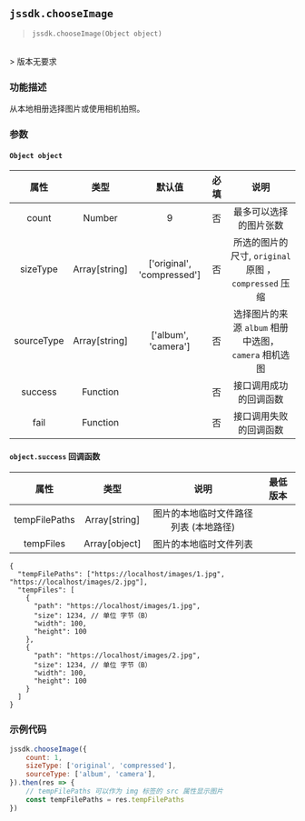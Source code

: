 
## `jssdk.chooseImage`

> `jssdk.chooseImage(Object object)`
<br/>
> 版本无要求

### 功能描述

从本地相册选择图片或使用相机拍照。

### 参数

#### `Object object`

| 属性 | 类型 | 默认值 | 必填 | 说明 |
| :--: | :--: | :--: | :--: | :--: |
| count | Number | 9 | 否 | 最多可以选择的图片张数 |
| sizeType | Array[string] | ['original', 'compressed'] | 否 | 所选的图片的尺寸, `original` 原图 ，`compressed` 压缩|
| sourceType | Array[string] | ['album', 'camera'] | 否 | 选择图片的来源 `album` 相册中选图，`camera` 相机选图 |
| success | Function |  | 否 | 接口调用成功的回调函数 |
| fail | Function |  | 否 | 接口调用失败的回调函数 |


#### `object.success` 回调函数

| 属性 | 类型 | 说明 | 最低版本 |
| :--: | :--: | :--: | :--: |
| tempFilePaths | Array[string] | 图片的本地临时文件路径列表 (本地路径) |  |
| tempFiles | Array[object] | 图片的本地临时文件列表 |  |


```json5
{
  "tempFilePaths": ["https://localhost/images/1.jpg", "https://localhost/images/2.jpg"],
  "tempFiles": [
    {
      "path": "https://localhost/images/1.jpg",
      "size": 1234, // 单位 字节（B）
      "width": 100,
      "height": 100
    },
    {
      "path": "https://localhost/images/2.jpg",
      "size": 1234, // 单位 字节（B）
      "width": 100,
      "height": 100
    }
  ]
}
```

### 示例代码

```js
jssdk.chooseImage({
    count: 1,
    sizeType: ['original', 'compressed'],
    sourceType: ['album', 'camera'],
}).then(res => {
    // tempFilePaths 可以作为 img 标签的 src 属性显示图片
    const tempFilePaths = res.tempFilePaths
})
```
